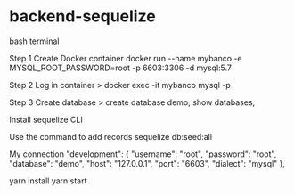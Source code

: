 # backend-sequelize

bash terminal

Step 1
Create Docker container
docker run --name mybanco -e MYSQL_ROOT_PASSWORD=root -p 6603:3306 -d mysql:5.7

Step 2
Log in container > 
docker exec -it mybanco mysql -p

Step 3
Create database > 
create database demo;
show databases;

Install sequelize CLI

Use the command to add records
sequelize db:seed:all

My connection
  "development": {
    "username": "root",
    "password": "root",
    "database": "demo",
    "host": "127.0.0.1",
    "port": "6603",
    "dialect": "mysql"
  },
  
yarn install
yarn start

